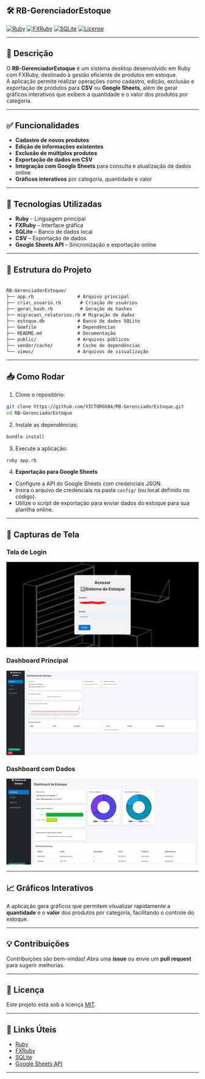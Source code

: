 ## 🛠️ RB-GerenciadorEstoque

[![Ruby](https://img.shields.io/badge/Ruby-CC342D?style=flat-square&logo=ruby&logoColor=white)](https://www.ruby-lang.org/)
[![FXRuby](https://img.shields.io/badge/FXRuby-6DB33F?style=flat-square&logo=ruby&logoColor=white)](https://www.fxruby.org/)
[![SQLite](https://img.shields.io/badge/SQLite-003B57?style=flat-square&logo=sqlite&logoColor=white)](https://www.sqlite.org/)
[![License](https://img.shields.io/badge/License-MIT-blue.svg)](LICENSE)

---

## 📌 Descrição

O **RB-GerenciadorEstoque** é um sistema desktop desenvolvido em Ruby com FXRuby, destinado à gestão eficiente de produtos em estoque.  
A aplicação permite realizar operações como cadastro, edição, exclusão e exportação de produtos para **CSV** ou **Google Sheets**, além de gerar gráficos interativos que exibem a quantidade e o valor dos produtos por categoria.

---

## ✅ Funcionalidades

- **Cadastro de novos produtos**
- **Edição de informações existentes**
- **Exclusão de múltiplos produtos**
- **Exportação de dados em CSV**
- **Integração com Google Sheets** para consulta e atualização de dados online
- **Gráficos interativos** por categoria, quantidade e valor

---

## 🧰 Tecnologias Utilizadas

- **Ruby** – Linguagem principal
- **FXRuby** – Interface gráfica
- **SQLite** – Banco de dados local
- **CSV** – Exportação de dados
- **Google Sheets API** – Sincronização e exportação online

---

## 📁 Estrutura do Projeto

```

RB-GerenciadorEstoque/
├── app.rb                # Arquivo principal
├── cria\_usuario.rb       # Criação de usuários
├── gera\_hash.rb          # Geração de hashes
├── migracao\_relatorios.rb # Migração de dados
├── estoque.db            # Banco de dados SQLite
├── Gemfile               # Dependências
├── README.md             # Documentação
├── public/               # Arquivos públicos
├── vendor/cache/         # Cache de dependências
└── views/                # Arquivos de visualização

````

---

## 📥 Como Rodar

1. Clone o repositório:

```bash
git clone https://github.com/VICTORGG04/RB-GerenciadorEstoque.git
cd RB-GerenciadorEstoque
````

2. Instale as dependências:

```bash
bundle install
```

3. Execute a aplicação:

```bash
ruby app.rb
```

4. **Exportação para Google Sheets**

* Configure a API do Google Sheets com credenciais JSON.
* Insira o arquivo de credenciais na pasta `config/` (ou local definido no código).
* Utilize o script de exportação para enviar dados do estoque para sua planilha online.

---

## 📸 Capturas de Tela

### Tela de Login
![Tela de Login](https://raw.githubusercontent.com/VICTORGG04/RB-GerenciadorEstoque/master/Projeto-Imagens-Pronto/Captura-de-tela-Login.png)

### Dashboard Principal
![Dashboard Principal](https://raw.githubusercontent.com/VICTORGG04/RB-GerenciadorEstoque/master/Projeto-Imagens-Pronto/Captura-de-tela-Main.png)

### Dashboard com Dados
![Dashboard com Dados](https://raw.githubusercontent.com/VICTORGG04/RB-GerenciadorEstoque/master/Projeto-Imagens-Pronto/Captura-de-tela-Dados.png)

---

## 📈 Gráficos Interativos

A aplicação gera gráficos que permitem visualizar rapidamente a **quantidade** e o **valor** dos produtos por categoria, facilitando o controle do estoque.

---

## 💡 Contribuições

Contribuições são bem-vindas!
Abra uma **issue** ou envie um **pull request** para sugerir melhorias.

---

## 📝 Licença

Este projeto está sob a licença [MIT](LICENSE).

---

## 🔗 Links Úteis

* [Ruby](https://www.ruby-lang.org/)
* [FXRuby](https://www.fxruby.org/)
* [SQLite](https://www.sqlite.org/)
* [Google Sheets API](https://developers.google.com/sheets/api)

---


